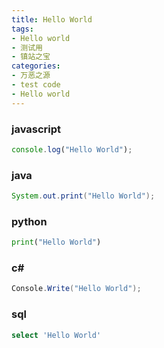 ```yaml
---
title: Hello World
tags: 
- Hello world
- 测试用
- 镇站之宝
categories:
- 万恶之源
- test code
- Hello world
---
```


### javascript
```javascript
console.log("Hello World");
```

### java
```java
System.out.print("Hello World");
```

### python
```python
print("Hello World")
```
<!-- more -->

### c#
```c#
Console.Write("Hello World");
```

### sql
```sql
select 'Hello World'
```